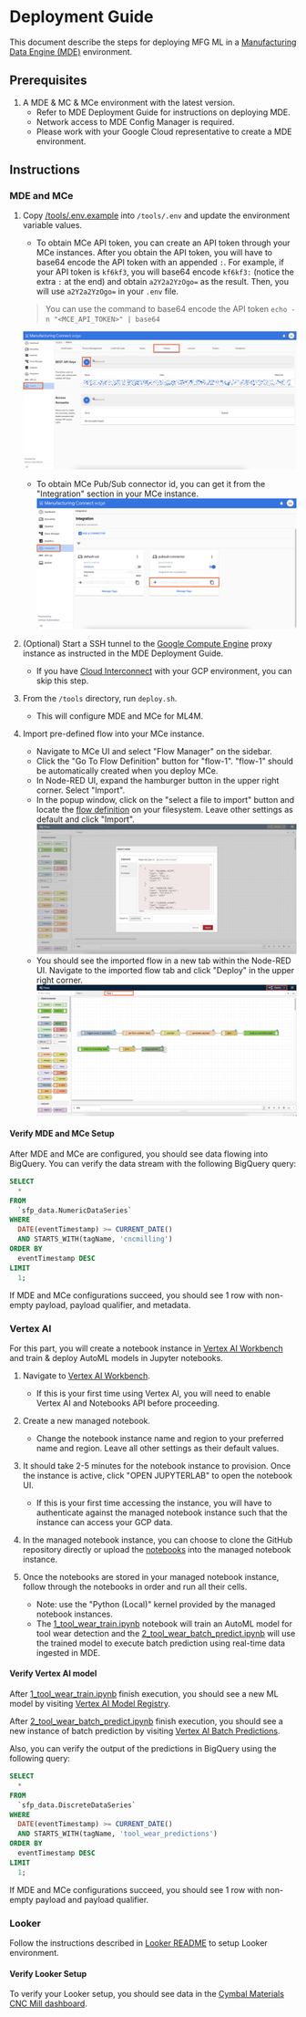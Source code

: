 # Deployment Guide

This document describe the steps for deploying MFG ML in a
[Manufacturing Data Engine (MDE)](https://cloud.google.com/solutions/manufacturing-data-engine)
environment.

## Prerequisites

1. A MDE & MC & MCe environment with the latest version.
    - Refer to MDE Deployment Guide for instructions on deploying MDE.
    - Network access to MDE Config Manager is required.
    - Please work with your Google Cloud representative to create
    a MDE environment.

## Instructions

### MDE and MCe

1. Copy [/tools/.env.example](/tools/.env.example) into `/tools/.env`
   and update the environment variable values.
    - To obtain MCe API token, you can create an API token through your MCe
    instances. After you obtain the API token, you will have to base64
    encode the API token with an appended `:`. For example, if your API
    token is `kf6kf3`, you will base64 encode `kf6kf3:` (notice the extra
    `:` at the end) and obtain `a2Y2a2YzOgo=` as the result. Then, you will
    use `a2Y2a2YzOgo=` in your `.env` file.

    > You can use the command to base64 encode the API token
    > `echo -n "<MCE_API_TOKEN>" | base64`

    ![MCe API token creation](./img/mce_api_token_creation.png)
    - To obtain MCe Pub/Sub connector id, you can get it from the "Integration"
    section in your MCe instance.
    ![MCe Pub/Sub connector id](./img/mce_pubsub_connector_id.png)

1. (Optional) Start a SSH tunnel to the [Google Compute Engine](https://cloud.google.com/compute)
   proxy instance as instructed in the MDE Deployment Guide.
    - If you have [Cloud Interconnect](https://cloud.google.com/network-connectivity/docs/interconnect)
      with your GCP environment, you can skip this step.

1. From the `/tools` directory, run `deploy.sh`.
    - This will configure MDE and MCe for ML4M.

1. Import pre-defined flow into your MCe instance.
    - Navigate to MCe UI and select "Flow Manager" on the sidebar.
    - Click the "Go To Flow Definition" button for "flow-1".
      "flow-1" should be automatically created when you deploy MCe.
    - In Node-RED UI, expand the hamburger button in the upper right
      corner. Select "Import".
    - In the popup window, click on the "select a file to import" button and
      locate the [flow definition](/mce/flows/flow-data-generation.json) on
      your filesystem. Leave other settings as default and click "Import".
    ![MCe flow import](./img/mce_flow_import.png)
    - You should see the imported flow in a new tab within the Node-RED UI.
      Navigate to the imported flow tab and click "Deploy" in the upper right
      corner.
    ![MCe flow deploy](./img/mce_flow_deploy.png)

#### Verify MDE and MCe Setup

After MDE and MCe are configured, you should see data flowing into BigQuery.
You can verify the data stream with the following BigQuery query:

```sql
SELECT
  *
FROM
  `sfp_data.NumericDataSeries`
WHERE
  DATE(eventTimestamp) >= CURRENT_DATE()
  AND STARTS_WITH(tagName, 'cncmilling')
ORDER BY
  eventTimestamp DESC
LIMIT
  1;
```

If MDE and MCe configurations succeed, you should see 1 row with non-empty
payload, payload qualifier, and metadata.

### Vertex AI

For this part, you will create a notebook instance in
[Vertex AI Workbench](https://cloud.google.com/vertex-ai/docs/workbench/introduction)
and train & deploy AutoML models in Jupyter notebooks.

1. Navigate to [Vertex AI Workbench](https://console.cloud.google.com/vertex-ai/workbench/legacy-instances).
    - If this is your first time using Vertex AI, you will need to enable
      Vertex AI and Notebooks API before proceeding.

1. Create a new managed notebook.
    - Change the notebook instance name and region to your preferred name
      and region. Leave all other settings as their default values.

1. It should take 2-5 minutes for the notebook instance to provision. Once
   the instance is active, click "OPEN JUPYTERLAB" to open the notebook UI.
    - If this is your first time accessing the instance, you will have to
      authenticate against the managed notebook instance such that the instance
      can access your GCP data.

1. In the managed notebook instance, you can choose to clone the GitHub
   repository directly or upload the [notebooks](/notebooks/) into the managed
   notebook instance.

1. Once the notebooks are stored in your managed notebook instance, follow
   through the notebooks in order and run all their cells.
    - Note: use the "Python (Local)" kernel provided by the managed
      notebook instances.
    - The [1_tool_wear_train.ipynb](/notebooks/1_tool_wear_train.ipynb)
      notebook will train an AutoML model for tool wear detection and the
      [2_tool_wear_batch_predict.ipynb](/notebooks/2_tool_wear_batch_predict.ipynb)
      will use the trained model to execute batch prediction using real-time
      data ingested in MDE.

#### Verify Vertex AI model

After [1_tool_wear_train.ipynb](/notebooks/1_tool_wear_train.ipynb) finish
execution, you should see a new ML model by visiting
[Vertex AI Model Registry](https://console.cloud.google.com/vertex-ai/models).

After [2_tool_wear_batch_predict.ipynb](/notebooks/2_tool_wear_batch_predict.ipynb)
finish execution, you should see a new instance of batch prediction by visiting
[Vertex AI Batch Predictions](https://console.cloud.google.com/vertex-ai/batch-predictions).

Also, you can verify the output of the predictions in BigQuery using
the following query:

```sql
SELECT
  *
FROM
  `sfp_data.DiscreteDataSeries`
WHERE
  DATE(eventTimestamp) >= CURRENT_DATE()
  AND STARTS_WITH(tagName, 'tool_wear_predictions')
ORDER BY
  eventTimestamp DESC
LIMIT
  1;
```

If MDE and MCe configurations succeed, you should see 1 row with non-empty
payload and payload qualifier.

### Looker

Follow the instructions described in [Looker README](/looker/README.md) to
setup Looker environment.

#### Verify Looker Setup

To verify your Looker setup, you should see data in the
[Cymbal Materials CNC Mill dashboard](/looker/customization/dashboards/cymbal_materials_cnc_mill.dashboard.lookml).
